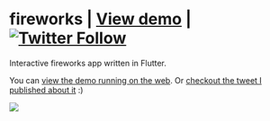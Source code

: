 # fireworks | [View demo](https://fireworks.creativemaybeno.dev) | [![Twitter Follow](https://img.shields.io/twitter/follow/creativemaybeno?label=Follow&style=social)](https://twitter.com/creativemaybeno)

Interactive fireworks app written in Flutter.

You can [view the demo running on the web](https://fireworks.creativemaybeno.dev).
Or [checkout the tweet I published about it](https://twitter.com/creativemaybeno/status/1344848563264770048?s=20) :)

<a href="https://fireworks.creativemaybeno.dev"><img src="https://i.ibb.co/G240Lth/Screen-Shot-2021-01-01-at-3-10-00-AM.png" border="0"></a>
